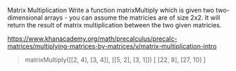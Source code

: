 Matrix Multiplication
Write a function matrixMultiply which is given two two-dimensional arrays - you can assume the matricies are of size 2x2. It will return the result of matrix multiplication between the two given matricies.

https://www.khanacademy.org/math/precalculus/precalc-matrices/multiplying-matrices-by-matrices/v/matrix-multiplication-intro

> matrixMultiply([[2, 4], [3, 4]], [[5, 2], [3, 1]])
[ [22,  8], [27, 10] ]
